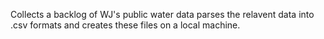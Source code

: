 Collects a backlog of WJ's public water data parses the relavent data into .csv formats and creates these files on a local machine.
